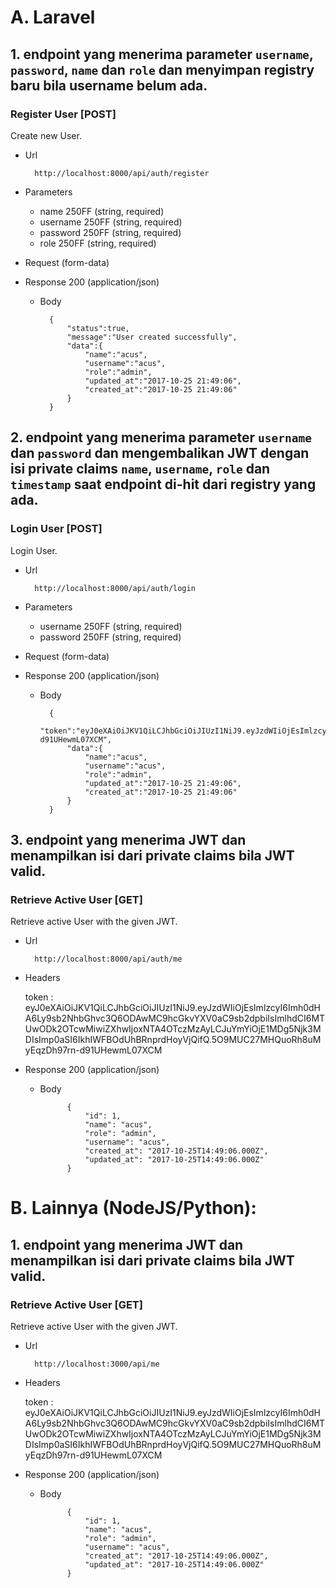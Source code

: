 # A. Laravel
## 1. endpoint yang menerima parameter `username`, `password`, `name` dan `role` dan menyimpan registry baru bila username belum ada.

### Register User [POST]
Create new User.
+ Url

        http://localhost:8000/api/auth/register
    
+ Parameters
    + name 250FF (string, required)
    + username 250FF (string, required)
    + password 250FF (string, required)
    + role 250FF (string, required)
+ Request  (form-data)
+ Response 200 (application/json)
    + Body

            {
                "status":true,
                "message":"User created successfully",
                "data":{
                    "name":"acus",
                    "username":"acus",
                    "role":"admin",
                    "updated_at":"2017-10-25 21:49:06",
                    "created_at":"2017-10-25 21:49:06"
                }
            }

## 2. endpoint yang menerima parameter `username` dan `password` dan mengembalikan JWT dengan isi private claims `name`, `username`, `role` dan `timestamp` saat endpoint di-hit dari registry yang ada.
### Login User [POST]
Login User.
+ Url

        http://localhost:8000/api/auth/login
+ Parameters
    + username 250FF (string, required)
    + password 250FF (string, required)
+ Request  (form-data)
+ Response 200 (application/json)
    + Body

            {
                "token":"eyJ0eXAiOiJKV1QiLCJhbGciOiJIUzI1NiJ9.eyJzdWIiOjEsImlzcyI6Imh0dHA6Ly9sb2NhbGhvc3Q6ODAwMC9hcGkvYXV0aC9sb2dpbiIsImlhdCI6MTUwODk2OTcwMiwiZXhwIjoxNTA4OTczMzAyLCJuYmYiOjE1MDg5Njk3MDIsImp0aSI6IkhIWFBOdUhBRnprdHoyVjQifQ.5O9MUC27MHQuoRh8uMyEqzDh97rn-d91UHewmL07XCM",
                "data":{
                    "name":"acus",
                    "username":"acus",
                    "role":"admin",
                    "updated_at":"2017-10-25 21:49:06",
                    "created_at":"2017-10-25 21:49:06"
                }
            }

## 3. endpoint yang menerima JWT dan menampilkan isi dari private claims bila JWT valid.

### Retrieve Active User [GET]
Retrieve active User with the given JWT.
+ Url

        http://localhost:8000/api/auth/me
+ Headers
    
    token : eyJ0eXAiOiJKV1QiLCJhbGciOiJIUzI1NiJ9.eyJzdWIiOjEsImlzcyI6Imh0dHA6Ly9sb2NhbGhvc3Q6ODAwMC9hcGkvYXV0aC9sb2dpbiIsImlhdCI6MTUwODk2OTcwMiwiZXhwIjoxNTA4OTczMzAyLCJuYmYiOjE1MDg5Njk3MDIsImp0aSI6IkhIWFBOdUhBRnprdHoyVjQifQ.5O9MUC27MHQuoRh8uMyEqzDh97rn-d91UHewmL07XCM
    
    
+ Response 200 (application/json)
    + Body

                {
                    "id": 1,
                    "name": "acus",
                    "role": "admin",
                    "username": "acus",
                    "created_at": "2017-10-25T14:49:06.000Z",
                    "updated_at": "2017-10-25T14:49:06.000Z"
                }
            
            
# B. Lainnya (NodeJS/Python):
## 1. endpoint yang menerima JWT dan menampilkan isi dari private claims bila JWT valid.

### Retrieve Active User [GET]
Retrieve active User with the given JWT.
+ Url

        http://localhost:3000/api/me
+ Headers
    
    token : eyJ0eXAiOiJKV1QiLCJhbGciOiJIUzI1NiJ9.eyJzdWIiOjEsImlzcyI6Imh0dHA6Ly9sb2NhbGhvc3Q6ODAwMC9hcGkvYXV0aC9sb2dpbiIsImlhdCI6MTUwODk2OTcwMiwiZXhwIjoxNTA4OTczMzAyLCJuYmYiOjE1MDg5Njk3MDIsImp0aSI6IkhIWFBOdUhBRnprdHoyVjQifQ.5O9MUC27MHQuoRh8uMyEqzDh97rn-d91UHewmL07XCM
    
    
+ Response 200 (application/json)
    + Body

                {
                    "id": 1,
                    "name": "acus",
                    "role": "admin",
                    "username": "acus",
                    "created_at": "2017-10-25T14:49:06.000Z",
                    "updated_at": "2017-10-25T14:49:06.000Z"
                }